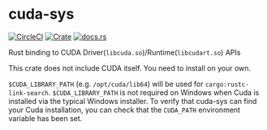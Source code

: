 cuda-sys
=========

[![CircleCI](https://circleci.com/gh/rust-cuda/cuda-sys/tree/master.svg?style=shield)](https://circleci.com/gh/rust-cuda/cuda-sys/tree/master)
[![Crate](http://meritbadge.herokuapp.com/cuda-sys)](https://crates.io/crates/cuda-sys)
[![docs.rs](https://docs.rs/cuda-sys/badge.svg)](https://docs.rs/cuda-sys)

Rust binding to CUDA Driver(`libcuda.so`)/Runtime(`libcudart.so`) APIs

This crate does not include CUDA itself. You need to install on your own.

`$CUDA_LIBRARY_PATH` (e.g. `/opt/cuda/lib64`) will be used for
`cargo:rustc-link-search`. `$CUDA_LIBRARY_PATH` is not required on Windows when
Cuda is installed via the typical Windows installer. To verify that cuda-sys can
find your Cuda installation, you can check that the `CUDA_PATH` environment
variable has been set.
